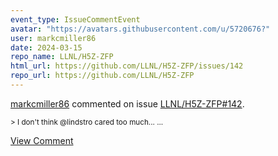 ```yaml
---
event_type: IssueCommentEvent
avatar: "https://avatars.githubusercontent.com/u/5720676?"
user: markcmiller86
date: 2024-03-15
repo_name: LLNL/H5Z-ZFP
html_url: https://github.com/LLNL/H5Z-ZFP/issues/142
repo_url: https://github.com/LLNL/H5Z-ZFP
---
```


<a href='https://github.com/markcmiller86' target='_blank'>markcmiller86</a> commented on issue <a href='https://github.com/LLNL/H5Z-ZFP/issues/142' target='_blank'>LLNL/H5Z-ZFP#142</a>.

<small>> I don't think @lindstro cared too much......</small>

<a href='https://github.com/LLNL/H5Z-ZFP/issues/142' target='_blank'>View Comment</a>